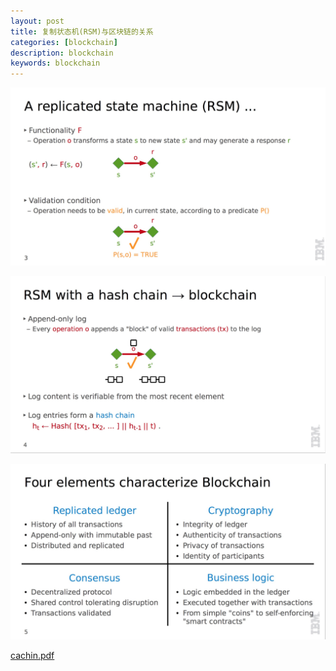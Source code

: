 ```yaml
---
layout: post
title: 复制状态机(RSM)与区块链的关系
categories: [blockchain]
description: blockchain
keywords: blockchain
---
```


![/images/posts/blockchain/relation-0.png](/images/posts/blockchain/relation-0.png)

![/images/posts/blockchain/relation-1.png](/images/posts/blockchain/relation-1.png)

![/images/posts/blockchain/relation-2.png](/images/posts/blockchain/relation-2.png)

[cachin.pdf](/images/posts/blockchain/cachin.pdf)
